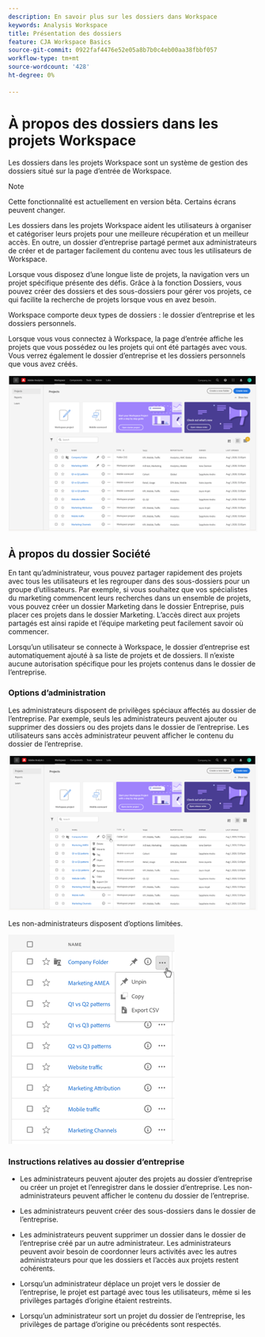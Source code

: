 ```yaml
---
description: En savoir plus sur les dossiers dans Workspace
keywords: Analysis Workspace
title: Présentation des dossiers
feature: CJA Workspace Basics
source-git-commit: 0922faf4476e52e05a8b7b0c4eb00aa38fbbf057
workflow-type: tm+mt
source-wordcount: '428'
ht-degree: 0%

---
```



# À propos des dossiers dans les projets Workspace

Les dossiers dans les projets Workspace sont un système de gestion des dossiers situé sur la page d’entrée de Workspace.

>[!NOTE]
>
>Cette fonctionnalité est actuellement en version bêta. Certains écrans peuvent changer.

Les dossiers dans les projets Workspace aident les utilisateurs à organiser et catégoriser leurs projets pour une meilleure récupération et un meilleur accès. En outre, un dossier d’entreprise partagé permet aux administrateurs de créer et de partager facilement du contenu avec tous les utilisateurs de Workspace. 

Lorsque vous disposez d’une longue liste de projets, la navigation vers un projet spécifique présente des défis. Grâce à la fonction Dossiers, vous pouvez créer des dossiers et des sous-dossiers pour gérer vos projets, ce qui facilite la recherche de projets lorsque vous en avez besoin. 

Workspace comporte deux types de dossiers : le dossier d’entreprise et les dossiers personnels.

Lorsque vous vous connectez à Workspace, la page d’entrée affiche les projets que vous possédez ou les projets qui ont été partagés avec vous. Vous verrez également le dossier d’entreprise et les dossiers personnels que vous avez créés.

![](/help/analysis-workspace/build-workspace-project/assets/landing-page.png)

## À propos du dossier Société

En tant qu’administrateur, vous pouvez partager rapidement des projets avec tous les utilisateurs et les regrouper dans des sous-dossiers pour un groupe d’utilisateurs. Par exemple, si vous souhaitez que vos spécialistes du marketing commencent leurs recherches dans un ensemble de projets, vous pouvez créer un dossier Marketing dans le dossier Entreprise, puis placer ces projets dans le dossier Marketing. L’accès direct aux projets partagés est ainsi rapide et l’équipe marketing peut facilement savoir où commencer.

Lorsqu’un utilisateur se connecte à Workspace, le dossier d’entreprise est automatiquement ajouté à sa liste de projets et de dossiers. Il n’existe aucune autorisation spécifique pour les projets contenus dans le dossier de l’entreprise.

### Options d’administration

Les administrateurs disposent de privilèges spéciaux affectés au dossier de l’entreprise. Par exemple, seuls les administrateurs peuvent ajouter ou supprimer des dossiers ou des projets dans le dossier de l’entreprise. Les utilisateurs sans accès administrateur peuvent afficher le contenu du dossier de l’entreprise.

![](/help/analysis-workspace/build-workspace-project/assets/admin-access-co-folder.png)

Les non-administrateurs disposent d’options limitées.

![](/help/analysis-workspace/build-workspace-project/assets/non-admin-options.png)

### Instructions relatives au dossier d’entreprise

- Les administrateurs peuvent ajouter des projets au dossier d’entreprise ou créer un projet et l’enregistrer dans le dossier d’entreprise. Les non-administrateurs peuvent afficher le contenu du dossier de l’entreprise.

- Les administrateurs peuvent créer des sous-dossiers dans le dossier de l’entreprise.

- Les administrateurs peuvent supprimer un dossier dans le dossier de l’entreprise créé par un autre administrateur. Les administrateurs peuvent avoir besoin de coordonner leurs activités avec les autres administrateurs pour que les dossiers et l’accès aux projets restent cohérents.

- Lorsqu’un administrateur déplace un projet vers le dossier de l’entreprise, le projet est partagé avec tous les utilisateurs, même si les privilèges partagés d’origine étaient restreints.

- Lorsqu’un administrateur sort un projet du dossier de l’entreprise, les privilèges de partage d’origine ou précédents sont respectés.
